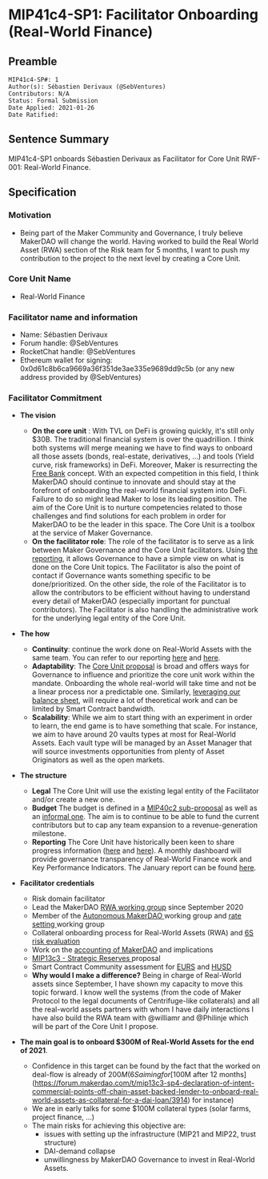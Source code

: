 # MIP41c4-SP1: Facilitator Onboarding (Real-World Finance)

## Preamble

```
MIP41c4-SP#: 1
Author(s): Sébastien Derivaux (@SebVentures)
Contributors: N/A
Status: Formal Submission
Date Applied: 2021-01-26
Date Ratified:
```

## Sentence Summary

MIP41c4-SP1 onboards Sébastien Derivaux as Facilitator for Core Unit RWF-001: Real-World Finance.

## Specification

### Motivation

* Being part of the Maker Community and Governance, I truly believe MakerDAO will change the world. Having worked to build the Real World Asset (RWA) section of the Risk team for 5 months, I want to push my contribution to the project to the next level by creating a Core Unit.

### Core Unit Name

* Real-World Finance

### Facilitator name and information

* Name: Sébastien Derivaux
* Forum handle: @SebVentures
* RocketChat handle: @SebVentures
* Ethereum wallet for signing: 0x0d61c8b6ca9669a36f351de3ae335e9689dd9c5b (or any new address provided by @SebVentures)

### Facilitator Commitment

* **The vision**
   * **On the core unit** : With TVL on DeFi is growing quickly, it's still only $30B. The traditional financial system is over the quadrillion. I think both systems will merge meaning we have to find ways to onboard all those assets (bonds, real-estate, derivatives, ...) and tools (Yield curve, risk frameworks) in DeFi. Moreover, Maker is resurrecting the [Free Bank](https://en.wikipedia.org/wiki/Free_banking)  concept. With an expected competition in this field, I think MakerDAO should continue to innovate and should stay at the forefront of onboarding the real-world financial system into DeFi. Failure to do so might lead Maker to lose its leading position. The aim of the Core Unit is to nurture competencies related to those challenges and find solutions for each problem in order for MakerDAO to be the leader in this space. The Core Unit is a toolbox at the service of Maker Governance.
  * **On the facilitator role**: The role of the facilitator is to serve as a link between Maker Governance and the Core Unit facilitators. Using [the reporting](https://forum.makerdao.com/t/real-world-finance-core-unit-report-2021-01/6310), it allows Governance to have a simple view on what is done on the Core Unit topics. The Facilitator is also the point of contact if Governance wants something specific to be done/prioritized. On the other side, the role of the Facilitator is to allow the contributors to be efficient without having to understand every detail of MakerDAO (especially important for punctual contributors). The Facilitator is also handling the administrative work for the underlying legal entity of the Core Unit.

* **The how**
   * **Continuity**: continue the work done on Real-World Assets with the same team. You can refer to our reporting [here](https://forum.makerdao.com/t/rwa-last-2-months-review-updates-and-looking-forward/5225) and [here](https://forum.makerdao.com/t/real-world-finance-core-unit-report-2021-01/6310).
   * **Adaptability**: The [Core Unit proposal](https://forum.makerdao.com/t/mip39c2-sp1-adding-core-unit-real-world-finance/6224) is broad and offers ways for Governance to influence and prioritize the core unit work within the mandate. Onboarding the whole real-world will take time and not be a linear process nor a predictable one. Similarly, [leveraging our balance sheet](https://forum.makerdao.com/t/balance-sheet-manipulation-how-to-yield-farm-safely-on-uniswap/5722), will require a lot of theoretical work and can be limited by Smart Contract bandwidth.
   * **Scalability**: While we aim to start thing with an experiment in order to learn, the end game is to have something that scale. For instance, we aim to have around 20 vaults types at most for Real-World Assets. Each vault type will be managed by an Asset Manager that will source investments opportunities from plenty of Asset Originators as well as the open markets.

* **The structure**
  * **Legal** The Core Unit will use the existing legal entity of the Facilitator and/or create a new one.
  * **Budget** The budget is defined in a [MIP40c2 sub-proposal](https://forum.makerdao.com/t/mip40c2-sp1-modify-core-unit-budget-real-world-finance/6225) as well as an [informal one](https://forum.makerdao.com/t/team-funding-experiment-rwa-objectives-and-cost-structure/5954). The aim is to continue to be able to fund the current contributors but to cap any team expansion to a revenue-generation milestone.
  * **Reporting** The Core Unit have historically been keen to share progress information ([here](https://forum.makerdao.com/t/rwa-last-2-months-review-updates-and-looking-forward/5225) and [here](https://forum.makerdao.com/t/real-world-finance-core-unit-report-2021-01/6310)). A monthly dashboard will provide governance transparency of Real-World Finance work and Key Performance Indicators. The January report can be found [here](https://forum.makerdao.com/t/real-world-finance-core-unit-report-2021-01/6310).

* **Facilitator credentials**
  * Risk domain facilitator
  * Lead the MakerDAO [RWA working group](https://forum.makerdao.com/t/working-group-rwa-onboarding/4167) since September 2020
  * Member of the [Autonomous MakerDAO ](https://forum.makerdao.com/t/working-group-autonomous-makerdao/4036) working group and [rate setting ](https://forum.makerdao.com/t/rate-setting-framework/4809) working group
  * Collateral onboarding process for Real-World Assets (RWA) and [6S risk evaluation](https://forum.makerdao.com/t/sixs-rwa-001-collateral-onboarding-risk-evaluation/5352)
  * Work on the [accounting of MakerDAO](https://forum.makerdao.com/t/makerdao-accounting-and-implications/5346) and implications
  * [MIP13c3 - Strategic Reserves ](https://forum.makerdao.com/t/mip13c3-sp3-declaration-of-intent-strategic-reserves-fund-srf/3765) proposal
  * Smart Contract Community assessment for [EURS](https://forum.makerdao.com/t/eurs-erc20-token-smart-contract-domain-community-assessment/3769) and [HUSD](https://forum.makerdao.com/t/husd-erc20-token-smart-contract-domain-community-assessment/3770)
  * **Why would I make a difference?** Being in charge of Real-World assets since September, I have shown my capacity to move this topic forward. I know well the systems (from the code of Maker Protocol to the legal documents of Centrifuge-like collaterals) and all the real-world assets partners with whom I have daily interactions I have also build the RWA team with @williamr and @Philinje which will be part of the Core Unit I propose.

* **The main goal is to onboard $300M of Real-World Assets for the end of 2021**. 
  * Confidence in this target can be found by the fact that the worked on deal-flow is already of $200M (6S aiming for [$100M after 12 months](https://forum.makerdao.com/t/mip13c3-sp4-declaration-of-intent-commercial-points-off-chain-asset-backed-lender-to-onboard-real-world-assets-as-collateral-for-a-dai-loan/3914) for instance)
   * We are in early talks for some $100M collateral types (solar farms, project finance, ...)
   * The main risks for achieving this objective are:
      *  issues with setting up the infrastructure (MIP21 and MIP22, trust structure)
      * DAI-demand collapse 
      * unwillingness by MakerDAO Governance to invest in Real-World Assets.